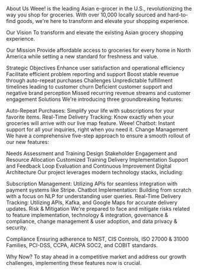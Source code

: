 About Us
Weee! is the leading Asian e-grocer in the U.S., revolutionizing the way you shop for groceries. With over 10,000 locally sourced and hard-to-find goods, we're here to transform and elevate your shopping experience.

Our Vision
To transform and elevate the existing Asian grocery shopping experience.

Our Mission
Provide affordable access to groceries for every home in North America while setting a new standard for freshness and value.

Strategic Objectives
Enhance user satisfaction and operational efficiency
Facilitate efficient problem reporting and support
Boost stable revenue through auto-repeat purchases
Challenges
Unpredictable fulfillment timelines leading to customer churn
Deficient customer support and negative brand perception
Missed recurring revenue streams and customer engagement
Solutions
We're introducing three groundbreaking features:

Auto-Repeat Purchases: Simplify your life with subscriptions for your favorite items.
Real-Time Delivery Tracking: Know exactly when your groceries will arrive with our live map feature.
Weee! Chatbot: Instant support for all your inquiries, right when you need it.
Change Management
We have a comprehensive five-step approach to ensure a smooth rollout of our new features:

Needs Assessment and Training Design
Stakeholder Engagement and Resource Allocation
Customized Training Delivery
Implementation Support and Feedback Loop
Evaluation and Continuous Improvement
Digital Architecture
Our project leverages modern technology stacks, including:

Subscription Management: Utilizing APIs for seamless integration with payment systems like Stripe.
Chatbot Implementation: Building from scratch with a focus on NLP for understanding user queries.
Real-Time Delivery Tracking: Utilizing APIs, Kafka, and Google Maps for accurate delivery updates.
Risk & Mitigation
We're prepared to face and mitigate risks related to feature implementation, technology & integration, governance & compliance, change management & user adoption, and data privacy & security.

Compliance
Ensuring adherence to NIST, CIS Controls, ISO 27000 & 31000 Families, PCI-DSS, CCPA, AICPA SOC2, and COBIT standards.

Why Now?
To stay ahead in a competitive market and address our growth challenges, implementing these features now is crucial.
